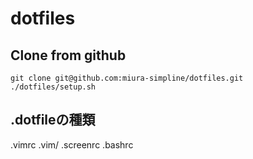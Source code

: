 # dotfiles

## Clone from github
```
git clone git@github.com:miura-simpline/dotfiles.git
./dotfiles/setup.sh
```

## .dotfileの種類
.vimrc
.vim/
.screenrc
.bashrc
